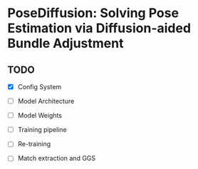 # PoseDiffusion: Solving Pose Estimation via Diffusion-aided Bundle Adjustment





## TODO

- [x] Config System
- [ ] Model Architecture
- [ ] Model Weights
- [ ] Training pipeline
- [ ] Re-training
- [ ] Match extraction and GGS











